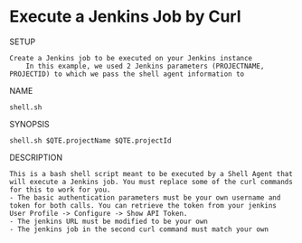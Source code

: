 # Execute a Jenkins Job by Curl

SETUP

    Create a Jenkins job to be executed on your Jenkins instance
        In this example, we used 2 Jenkins parameters (PROJECTNAME, PROJECTID) to which we pass the shell agent information to

NAME

    shell.sh

SYNOPSIS

    shell.sh $QTE.projectName $QTE.projectId

DESCRIPTION

    This is a bash shell script meant to be executed by a Shell Agent that will execute a Jenkins job. You must replace some of the curl commands for this to work for you. 
    - The basic authentication parameters must be your own username and token for both calls. You can retrieve the token from your jenkins User Profile -> Configure -> Show API Token.
    - The jenkins URL must be modified to be your own
    - The jenkins job in the second curl command must match your own

